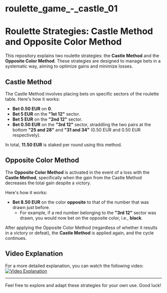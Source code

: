 # roulette_game_-_castle_01
# Roulette Strategies: Castle Method and Opposite Color Method

This repository explains two roulette strategies: the **Castle Method** and the **Opposite Color Method**. These strategies are designed to manage bets in a systematic way, aiming to optimize gains and minimize losses.

## Castle Method

The Castle Method involves placing bets on specific sectors of the roulette table. Here's how it works:

- **Bet 0.50 EUR** on **0**.
- **Bet 5 EUR** on the **"1st 12"** sector.
- **Bet 5 EUR** on the **"2nd 12"** sector.
- **Bet 0.50 EUR** on the **"3rd 12"** sector, straddling the two pairs at the bottom **"25 and 28"** and **"31 and 34"** (0.50 EUR and 0.50 EUR respectively).

In total, **11.50 EUR** is staked per round using this method.

## Opposite Color Method

The **Opposite Color Method** is activated in the event of a loss with the **Castle Method**, specifically when the gain from the Castle Method decreases the total gain despite a victory.

Here's how it works:

- **Bet 8.50 EUR** on the color **opposite** to that of the number that was drawn just before. 
  - For example, if a red number belonging to the **"3rd 12"** sector was drawn, you would now bet on the opposite color, i.e., **black**.

After applying the Opposite Color Method (regardless of whether it results in a victory or defeat), the **Castle Method** is applied again, and the cycle continues.

## Video Explanation

For a more detailed explanation, you can watch the following video:  
[![Video Explanation](https://img.youtube.com/vi/VPmbUqGtrOY/0.jpg)](https://www.youtube.com/watch?v=VPmbUqGtrOY)

---

Feel free to explore and adapt these strategies for your own use. Good luck!